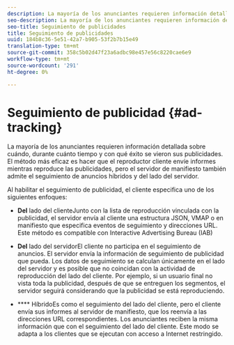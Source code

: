 ```yaml
---
description: La mayoría de los anunciantes requieren información detallada sobre cuándo, durante cuánto tiempo y con qué éxito se vieron sus publicidades. El método más eficaz es hacer que el reproductor cliente envíe informes mientras reproduce las publicidades, pero el servidor de manifiesto también admite el seguimiento de anuncios híbridos y del lado del servidor.
seo-description: La mayoría de los anunciantes requieren información detallada sobre cuándo, durante cuánto tiempo y con qué éxito se vieron sus publicidades. El método más eficaz es hacer que el reproductor cliente envíe informes mientras reproduce las publicidades, pero el servidor de manifiesto también admite el seguimiento de anuncios híbridos y del lado del servidor.
seo-title: Seguimiento de publicidades
title: Seguimiento de publicidades
uuid: 184b8c36-5e51-42a7-b905-53f2b7b15e49
translation-type: tm+mt
source-git-commit: 358c5b02d47f23a6adbc98e457e56c8220cae6e9
workflow-type: tm+mt
source-wordcount: '291'
ht-degree: 0%

---
```



# Seguimiento de publicidad {#ad-tracking}

La mayoría de los anunciantes requieren información detallada sobre cuándo, durante cuánto tiempo y con qué éxito se vieron sus publicidades. El método más eficaz es hacer que el reproductor cliente envíe informes mientras reproduce las publicidades, pero el servidor de manifiesto también admite el seguimiento de anuncios híbridos y del lado del servidor.

Al habilitar el seguimiento de publicidad, el cliente especifica uno de los siguientes enfoques:

* **Del** lado del clienteJunto con la lista de reproducción vinculada con la publicidad, el servidor envía al cliente una estructura JSON, VMAP o en manifiesto que especifica eventos de seguimiento y direcciones URL. Este método es compatible con Interactive Advertising Bureau (IAB)

* **Del** lado del servidorEl cliente no participa en el seguimiento de anuncios. El servidor envía la información de seguimiento de publicidad que pueda. Los datos de seguimiento se calculan únicamente en el lado del servidor y es posible que no coincidan con la actividad de reproducción del lado del cliente. Por ejemplo, si un usuario final no vista toda la publicidad, después de que se entreguen los segmentos, el servidor seguirá considerando que la publicidad se está reproduciendo.

* **** HíbridoEs como el seguimiento del lado del cliente, pero el cliente envía sus informes al servidor de manifiesto, que los reenvía a las direcciones URL correspondientes. Los anunciantes reciben la misma información que con el seguimiento del lado del cliente. Este modo se adapta a los clientes que se ejecutan con acceso a Internet restringido.